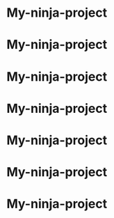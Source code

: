 # My-ninja-project
# My-ninja-project
# My-ninja-project
# My-ninja-project
# My-ninja-project
# My-ninja-project
# My-ninja-project
